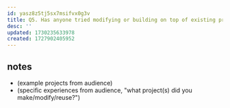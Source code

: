 ```yaml
---
id: yasz8z5tj5sx7msifvx0g3v
title: Q5. Has anyone tried modifying or building on top of existing projects? (x5/y)
desc: ''
updated: 1730235633978
created: 1727902405952
---
```


## notes

- (example projects from audience)
- (specific experiences from audience, "what project(s) did you make/modify/reuse?")

